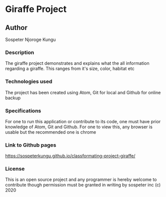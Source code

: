 # Giraffe Project

## Author
   Sospeter Njoroge Kungu

### Description
  The giraffe project demonstrates and explains what the all information regarding a giraffe. This ranges from it's size, color, habitat etc

### Technologies used
  The project has been created using Atom, Git for local and Github for online backup

### Specifications
  For one to run this application or contribute to its code, one must have prior knowledge of Atom, Git and Github.
  For one to view this, any browser is usable but the recommended one is chrome

### Link to Github pages
  https://sospeterkungu.github.io/classformating-project-giraffe/

### License
  This is an open source project and any programmer is hereby welcome to contribute though permission must be granted in writing by sospeter inc (c) 2020
